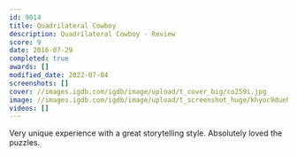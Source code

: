 ```yaml
---
id: 9014
title: Quadrilateral Cowboy
description: Quadrilateral Cowboy - Review
score: 9
date: 2016-07-29
completed: true
awards: []
modified_date: 2022-07-04
screenshots: []
cover: //images.igdb.com/igdb/image/upload/t_cover_big/co259i.jpg
image: //images.igdb.com/igdb/image/upload/t_screenshot_huge/khyoc9duehrrh3xxf2yv.jpg
videos: []
---
```

Very unique experience with a great storytelling style. Absolutely loved the puzzles. 